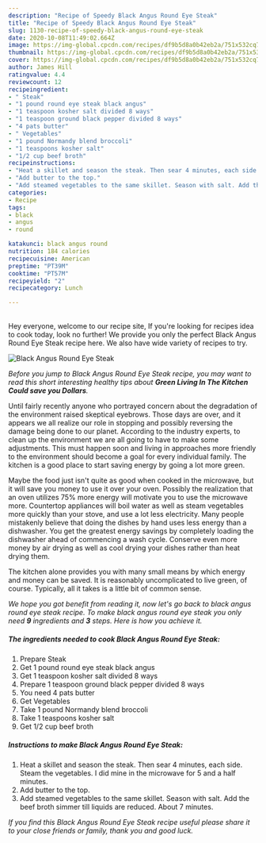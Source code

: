 ```yaml
---
description: "Recipe of Speedy Black Angus Round Eye Steak"
title: "Recipe of Speedy Black Angus Round Eye Steak"
slug: 1130-recipe-of-speedy-black-angus-round-eye-steak
date: 2020-10-08T11:49:02.664Z
image: https://img-global.cpcdn.com/recipes/df9b5d8a0b42eb2a/751x532cq70/black-angus-round-eye-steak-recipe-main-photo.jpg
thumbnail: https://img-global.cpcdn.com/recipes/df9b5d8a0b42eb2a/751x532cq70/black-angus-round-eye-steak-recipe-main-photo.jpg
cover: https://img-global.cpcdn.com/recipes/df9b5d8a0b42eb2a/751x532cq70/black-angus-round-eye-steak-recipe-main-photo.jpg
author: James Hill
ratingvalue: 4.4
reviewcount: 12
recipeingredient:
- " Steak"
- "1 pound round eye steak black angus"
- "1 teaspoon kosher salt divided 8 ways"
- "1 teaspoon ground black pepper divided 8 ways"
- "4 pats butter"
- " Vegetables"
- "1 pound Normandy blend broccoli"
- "1 teaspoons kosher salt"
- "1/2 cup beef broth"
recipeinstructions:
- "Heat a skillet and season the steak. Then sear 4 minutes, each side. Steam the vegetables. I did mine in the microwave for 5 and a half minutes."
- "Add butter to the top."
- "Add steamed vegetables to the same skillet. Season with salt. Add the beef broth simmer till liquids are reduced. About 7 minutes."
categories:
- Recipe
tags:
- black
- angus
- round

katakunci: black angus round 
nutrition: 184 calories
recipecuisine: American
preptime: "PT39M"
cooktime: "PT57M"
recipeyield: "2"
recipecategory: Lunch

---
```

<br>
Hey everyone, welcome to our recipe site, If you're looking for recipes idea to cook today, look no further! We provide you only the perfect Black Angus Round Eye Steak recipe here. We also have wide variety of recipes to try.
<br>


![Black Angus Round Eye Steak](https://img-global.cpcdn.com/recipes/df9b5d8a0b42eb2a/751x532cq70/black-angus-round-eye-steak-recipe-main-photo.jpg)

<i>Before you jump to Black Angus Round Eye Steak recipe, you may want to read this short interesting healthy tips about 
<strong>Green Living In The Kitchen Could save you Dollars</strong>.</i>
</br>

Until fairly recently anyone who portrayed concern about the degradation of the environment raised skeptical eyebrows. Those days are over, and it appears we all realize our role in stopping and possibly reversing the damage being done to our planet. According to the industry experts, to clean up the environment we are all going to have to make some adjustments. This must happen soon and living in approaches more friendly to the environment should become a goal for every individual family. The kitchen is a good place to start saving energy by going a lot more green.

Maybe the food just isn't quite as good when cooked in the microwave, but it will save you money to use it over your oven. Possibly the realization that an oven utilizes 75% more energy will motivate you to use the microwave more. Countertop appliances will boil water as well as steam vegetables more quickly than your stove, and use a lot less electricity. Many people mistakenly believe that doing the dishes by hand uses less energy than a dishwasher. You get the greatest energy savings by completely loading the dishwasher ahead of commencing a wash cycle. Conserve even more money by air drying as well as cool drying your dishes rather than heat drying them.

The kitchen alone provides you with many small means by which energy and money can be saved. It is reasonably uncomplicated to live green, of course. Typically, all it takes is a little bit of common sense.


<i>We hope you got benefit from reading it, now let's go back to black angus round eye steak recipe. To make black angus round eye steak you only need <strong>9</strong> ingredients and <strong>3</strong> steps. Here is how you achieve it.
</i>

##### The ingredients needed to cook Black Angus Round Eye Steak:

1. Prepare  Steak
1. Get 1 pound round eye steak black angus
1. Get 1 teaspoon kosher salt divided 8 ways
1. Prepare 1 teaspoon ground black pepper divided 8 ways
1. You need 4 pats butter
1. Get  Vegetables
1. Take 1 pound Normandy blend broccoli
1. Take 1 teaspoons kosher salt
1. Get 1/2 cup beef broth


##### Instructions to make Black Angus Round Eye Steak:

1. Heat a skillet and season the steak. Then sear 4 minutes, each side. Steam the vegetables. I did mine in the microwave for 5 and a half minutes.
1. Add butter to the top.
1. Add steamed vegetables to the same skillet. Season with salt. Add the beef broth simmer till liquids are reduced. About 7 minutes.


<i>If you find this Black Angus Round Eye Steak recipe useful please share it to your close friends or family, thank you and good luck.</i>
